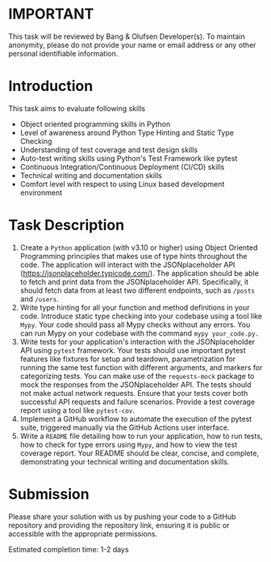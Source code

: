 IMPORTANT
=========

This task will be reviewed by Bang & Olufsen Developer(s). To maintain anonymity, please do not provide your name or email address or any other personal identifiable information.

Introduction
============

This task aims to evaluate following skills
* Object oriented programming skills in Python
* Level of awareness around Python Type Hinting and Static Type Checking
* Understanding of test coverage and test design skills
* Auto-test writing skills using Python's Test Framework like pytest
* Continuous Integration/Continuous Deployment (CI/CD) skills
* Technical writing and documentation skills
* Comfort level with respect to using Linux based development environment

Task Description
================

1. Create a `Python` application (with v3.10 or higher) using Object Oriented Programming principles that makes use of type hints throughout the code. The application will interact with the JSONplaceholder API (https://jsonplaceholder.typicode.com/).
The application should be able to fetch and print data from the JSONplaceholder API. Specifically, it should fetch data from at least two different endpoints, such as `/posts` and `/users`.
2. Write type hinting for all your function and method definitions in your code. Introduce static type checking into your codebase using a tool like `Mypy`. Your code should pass all Mypy checks without any errors. You can run Mypy on your codebase with the command `mypy your_code.py.`
3. Write tests for your application's interaction with the JSONplaceholder API using `pytest` framework. Your tests should use important pytest features like fixtures for setup and teardown, parametrization for running the same test function with different arguments, and markers for categorizing tests. You can make use of the `requests-mock` package to mock the responses from the JSONplaceholder API. The tests should not make actual network requests. Ensure that your tests cover both successful API requests and failure scenarios.
Provide a test coverage report using a tool like `pytest-cov`.
4. Implement a GitHub workflow to automate the execution of the pytest suite, triggered manually via the GitHub Actions user interface.
5. Write a `README` file detailing how to run your application, how to run tests, how to check for type errors using `Mypy`, and how to view the test coverage report. Your README should be clear, concise, and complete, demonstrating your technical writing and documentation skills.

Submission
==========
Please share your solution with us by pushing your code to a GitHub repository and providing the repository link, ensuring it is public or accessible with the appropriate permissions.


Estimated completion time: 1-2 days
